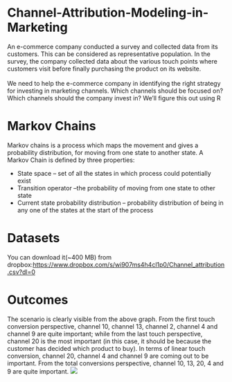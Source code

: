 # Channel-Attribution-Modeling-in-Marketing
An e-commerce company conducted a survey and collected data from its customers. This can be considered as representative population. In the survey, the company collected data about the various touch points where customers visit before finally purchasing the product on its website.<br><br>
We need to help the e-commerce company in identifying the right strategy for investing in marketing channels. Which channels should be focused on? Which channels should the company invest in? We’ll figure this out using R
# Markov Chains
Markov chains is a process which maps the movement and gives a probability distribution, for moving from one state to another state. A Markov Chain is defined by three properties:

- State space – set of all the states in which process could potentially exist
- Transition operator –the probability of moving from one state to other state
- Current state probability distribution – probability distribution of being in any one of the states at the start of the process

# Datasets
You can download it(~400 MB) from dropbox:https://www.dropbox.com/s/wi907ms4h4cl1p0/Channel_attribution.csv?dl=0

# Outcomes
The scenario is clearly visible from the above graph. From the first touch conversion perspective, channel 10, channel 13, channel 2, channel 4 and channel 9 are quite important; while from the last touch perspective, channel 20 is the most important (in this case, it should be because the customer has decided which product to buy). In terms of linear touch conversion, channel 20, channel 4 and channel 9 are coming out to be important. From the total conversions perspective, channel 10, 13, 20, 4 and 9 are quite important.
![](https://s3-ap-south-1.amazonaws.com/av-blog-media/wp-content/uploads/2018/01/Total-Conversions2.png)

